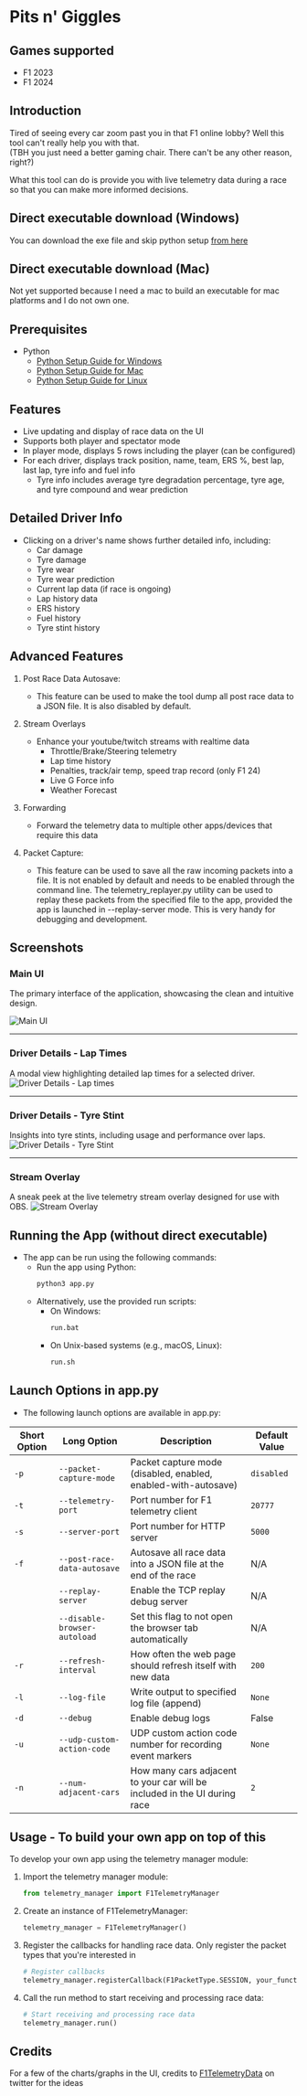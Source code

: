 # Pits n' Giggles

## Games supported
- F1 2023
- F1 2024

## Introduction
Tired of seeing every car zoom past you in that F1 online lobby? Well this tool can't really help you with that.<br>
(TBH you just need a better gaming chair. There can't be any other reason, right?)

What this tool can do is provide you with live telemetry data during a race so that you can make more informed decisions.

## Direct executable download (Windows)
You can download the exe file and skip python setup [from here](https://github.com/ashwin-nat/pits-n-giggles/releases)

## Direct executable download (Mac)
Not yet supported because I need a mac to build an executable for mac platforms and I do not own one.

## Prerequisites
- Python
  - [Python Setup Guide for Windows](https://www.python.org/downloads/windows/)
  - [Python Setup Guide for Mac](https://www.python.org/downloads/mac-osx/)
  - [Python Setup Guide for Linux](https://www.python.org/downloads/source/)

## Features
- Live updating and display of race data on the UI
- Supports both player and spectator mode
- In player mode, displays 5 rows including the player (can be configured)
- For each driver, displays track position, name, team, ERS %, best lap, last lap, tyre info and fuel info
  - Tyre info includes average tyre degradation percentage, tyre age, and tyre compound and wear prediction


## Detailed Driver Info
- Clicking on a driver's name shows further detailed info, including:
  - Car damage
  - Tyre damage
  - Tyre wear
  - Tyre wear prediction
  - Current lap data (if race is ongoing)
  - Lap history data
  - ERS history
  - Fuel history
  - Tyre stint history

## Advanced Features

1. Post Race Data Autosave:
   - This feature can be used to make the tool dump all post race data to a JSON file. It is also disabled by default.

2. Stream Overlays
   - Enhance your youtube/twitch streams with realtime data
      - Throttle/Brake/Steering telemetry
      - Lap time history
      - Penalties, track/air temp, speed trap record (only F1 24)
      - Live G Force info
      - Weather Forecast

3. Forwarding
   - Forward the telemetry data to multiple other apps/devices that require this data

4. Packet Capture:
   - This feature can be used to save all the raw incoming packets into a file. It is not enabled by default and needs to be enabled through the command line. The telemetry_replayer.py utility can be used to replay these packets from the specified file to the app, provided the app is launched in --replay-server mode. This is very handy for debugging and development.

## Screenshots

### Main UI
The primary interface of the application, showcasing the clean and intuitive design.

![Main UI](screenshots/main_ui.png)

---

### Driver Details - Lap Times
A modal view highlighting detailed lap times for a selected driver.
![Driver Details - Lap times](screenshots/lap-times-modal-ss.png)

---

### Driver Details - Tyre Stint
Insights into tyre stints, including usage and performance over laps.
![Driver Details - Tyre Stint](screenshots/tyre-stint-modal-ss.png)

---

### Stream Overlay
A sneak peek at the live telemetry stream overlay designed for use with OBS.
![Stream Overlay](screenshots/png-stream-overlay.png)

## Running the App (without direct executable)
- The app can be run using the following commands:
  - Run the app using Python:
    ```bash
    python3 app.py
    ```
  - Alternatively, use the provided run scripts:
    - On Windows:
      ```bash
      run.bat
      ```
    - On Unix-based systems (e.g., macOS, Linux):
      ```bash
      run.sh
      ```

## Launch Options in app.py
- The following launch options are available in app.py:

| Short Option | Long Option                      | Description                                                                                            | Default Value  |
|--------------|----------------------------------|--------------------------------------------------------------------------------------------------------|----------------|
| `-p`         | `--packet-capture-mode`          | Packet capture mode (disabled, enabled, enabled-with-autosave)                                        | `disabled`     |
| `-t`         | `--telemetry-port`               | Port number for F1 telemetry client                                                                    | `20777`        |
| `-s`         | `--server-port`                  | Port number for HTTP server                                                                            | `5000`         |
| `-f`         | `--post-race-data-autosave`      | Autosave all race data into a JSON file at the end of the race                                         | N/A            |
|              | `--replay-server`                | Enable the TCP replay debug server                                                                     | N/A            |
|              | `--disable-browser-autoload`      | Set this flag to not open the browser tab automatically                                                | N/A            |
| `-r`         | `--refresh-interval`             | How often the web page should refresh itself with new data                                              | `200`          |
| `-l`         | `--log-file`                     | Write output to specified log file (append)                                                            | `None`         |
| `-d`         | `--debug`                        | Enable debug logs                                                                                      | False          |
| `-u`         | `--udp-custom-action-code`       | UDP custom action code number for recording event markers                                              | `None`         |
| `-n`         | `--num-adjacent-cars`           | How many cars adjacent to your car will be included in the UI during race                              | `2`            |


## Usage - To build your own app on top of this
To develop your own app using the telemetry manager module:
1. Import the telemetry manager module:
    ```python
    from telemetry_manager import F1TelemetryManager
    ```
2. Create an instance of F1TelemetryManager:
    ```python
    telemetry_manager = F1TelemetryManager()
    ```
3. Register the callbacks for handling race data. Only register the packet types that you're interested in
    ```python
    # Register callbacks
    telemetry_manager.registerCallback(F1PacketType.SESSION, your_function)
    ```
4. Call the run method to start receiving and processing race data:
    ```python
    # Start receiving and processing race data
    telemetry_manager.run()
    ```

## Credits
For a few of the charts/graphs in the UI, credits to [F1TelemetryData](https://x.com/F1TelemetryData) on twitter for the ideas